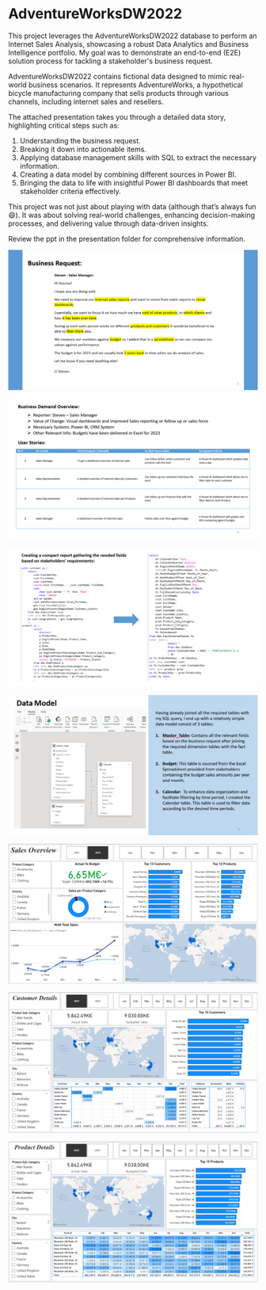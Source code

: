 # AdventureWorksDW2022

This project leverages the AdventureWorksDW2022 database to perform an Internet Sales Analysis, showcasing a robust Data Analytics and Business Intelligence portfolio. My goal was to demonstrate an end-to-end (E2E) solution process for tackling a stakeholder's business request.

AdventureWorksDW2022 contains fictional data designed to mimic real-world business scenarios. It represents AdventureWorks, a hypothetical bicycle manufacturing company that sells products through various channels, including internet sales and resellers.

The attached presentation takes you through a detailed data story, highlighting critical steps such as:

1. Understanding the business request.
2. Breaking it down into actionable items.
3. Applying database management skills with SQL to extract the necessary information.
4. Creating a data model by combining different sources in Power BI.
5. Bringing the data to life with insightful Power BI dashboards that meet stakeholder criteria effectively.

This project was not just about playing with data (although that’s always fun 😄). It was about solving real-world challenges, enhancing decision-making processes, and delivering value through data-driven insights.

Review the ppt in the presentation folder for comprehensive information.

![alt text](./Images/image.png)

![alt text](./Images/image-1.png)

![alt text](./Images/image-2.png)

![alt text](./Images/image-3.png)

![alt text](./Images/image-4.png)

![alt text](./Images/image-5.png)

![alt text](./Images/image-6.png)